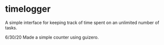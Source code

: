 # timelogger
A simple interface for keeping track of time spent on an unlimited number of tasks.

6/30/20
Made a simple counter using guizero.
